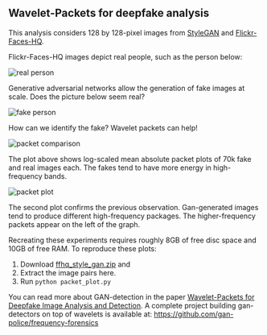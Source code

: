 ## Wavelet-Packets for deepfake analysis
This analysis considers 128 by 128-pixel images from [StyleGAN](https://github.com/NVlabs/stylegan) and [Flickr-Faces-HQ](https://github.com/NVlabs/ffhq-dataset).

Flickr-Faces-HQ images depict real people, such as the person below:

![real person](real.png)

Generative adversarial networks allow the generation of fake images at scale. Does the picture below seem real? 

![fake person](fake.png)

How can we identify the fake? Wavelet packets can help!

![packet comparison](packet_comparison.png)

The plot above shows log-scaled mean absolute packet plots of 70k fake and real images each. The fakes tend to have more energy in high-frequency bands.


![packet plot](mean_packet_plot.png)


The second plot confirms the previous observation. Gan-generated images tend to produce different high-frequency packages. The higher-frequency packets appear on the left of the graph.

Recreating these experiments requires roughly 8GB of free disc space and 10GB of free RAM. 
To reproduce these plots:
1. Download [ffhq_style_gan.zip](https://drive.google.com/uc?id=1MOHKuEVqURfCKAN9dwp1o2tuR19OTQCF&export=download) and
2. Extract the image pairs here.
3. Run `python packet_plot.py`

You can read more about GAN-detection in the paper [Wavelet-Packets for Deepfake Image Analysis and Detection](https://rdcu.be/cUIRt). 
A complete project building gan-detectors on top of wavelets is available at:
https://github.com/gan-police/frequency-forensics
